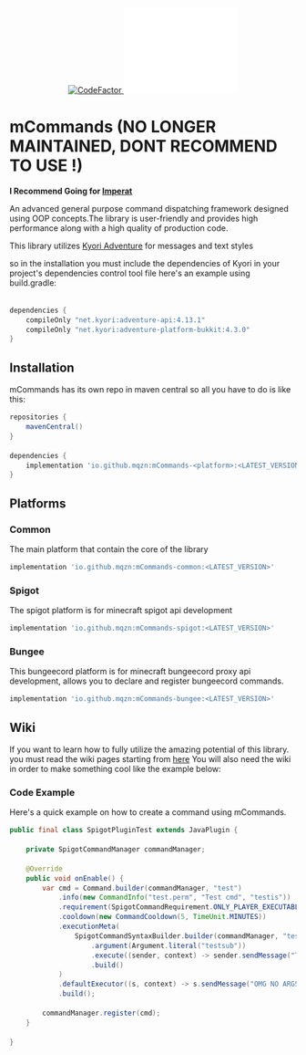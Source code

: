 <div align="center">
  <a href="https://www.codefactor.io/repository/github/mqzn/mcommands">
    <img src="https://www.codefactor.io/repository/github/mqzn/mcommands/badge" alt="CodeFactor" width="100" height="20" />
  </a>
  <img src="https://github.com/Mqzn/mCommands/blob/master/img.png" alt="mCommands logo" width="200" height="150">
</div>

# mCommands (NO LONGER MAINTAINED, DONT RECOMMEND TO USE !)
**I Recommend Going for [Imperat](https://github.com/VelixDevelopments/Imperat)**

An advanced general purpose command dispatching framework
designed using OOP concepts.The library is user-friendly and provides 
high performance along with a high quality of production code.

This library utilizes [Kyori Adventure](https://github.com/KyoriPowered/adventure) for
messages and text styles

so in the installation you must include the dependencies of Kyori in your project's dependencies control tool file
here's an example using build.gradle:

```gradle

dependencies {
    compileOnly "net.kyori:adventure-api:4.13.1"
    compileOnly "net.kyori:adventure-platform-bukkit:4.3.0"
}

```

## Installation

mCommands has its own repo in maven central
so all you have to do is like this:

```gradle 
repositories {
    mavenCentral()
}

dependencies {
    implementation 'io.github.mqzn:mCommands-<platform>:<LATEST_VERSION>'
}
```

## Platforms

### Common

The main platform that contain the core of the library

```gradle
implementation 'io.github.mqzn:mCommands-common:<LATEST_VERSION>'
```

### Spigot

The spigot platform is for minecraft spigot api development

```gradle
implementation 'io.github.mqzn:mCommands-spigot:<LATEST_VERSION>'
```

### Bungee

This bungeecord platform is for minecraft bungeecord proxy api development, allows you
to declare and register bungeecord commands.

```gradle
implementation 'io.github.mqzn:mCommands-bungee:<LATEST_VERSION>'
```

## Wiki
If you want to learn how to fully utilize the amazing potential of this library.
you must read the wiki pages starting from [here](https://github.com/Mqzn/mCommands/wiki)
You will also need the wiki in order to make something cool like the example below:

### Code Example
Here's a quick example on how to create a command using mCommands.
```java
public final class SpigotPluginTest extends JavaPlugin {
	
	private SpigotCommandManager commandManager;
	
	@Override
	public void onEnable() {
		var cmd = Command.builder(commandManager, "test")
			.info(new CommandInfo("test.perm", "Test cmd", "testis"))
			.requirement(SpigotCommandRequirement.ONLY_PLAYER_EXECUTABLE)
			.cooldown(new CommandCooldown(5, TimeUnit.MINUTES))
			.executionMeta(
				SpigotCommandSyntaxBuilder.builder(commandManager, "test")
					.argument(Argument.literal("testsub"))
					.execute((sender, context) -> sender.sendMessage("Test sub works !"))
					.build()
			)
			.defaultExecutor((s, context) -> s.sendMessage("OMG NO ARGS !"))
			.build();
		
		commandManager.register(cmd);
	}

}
```


